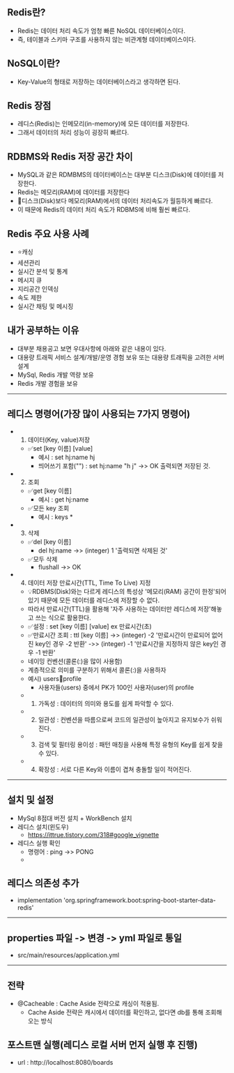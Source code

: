 ## Redis란?
- Redis는 데이터 처리 속도가 엄청 빠른 NoSQL 데이터베이스이다.
- 즉, 테이블과 스키마 구조를 사용하지 않는 비관계형 데이터베이스이다.

## NoSQL이란?
- Key-Value의 형태로 저장하는 데이터베이스라고 생각하면 된다.

## Redis 장점
- 레디스(Redis)는 인메모리(in-memory)에 모든 데이터를 저장한다.
- 그래서 데이터의 처리 성능이 굉장히 빠르다.

## RDBMS와 Redis 저장 공간 차이
- MySQL과 같은 RDMBMS의 데이터베이스는 대부분 디스크(Disk)에 데이터를 저장한다.
- Redis는 메모리(RAM)에 데이터를 저장한다
- 🚨디스크(Disk)보다 메모리(RAM)에서의 데이터 처리속도가 월등하게 빠르다.
- 이 때문에 Redis의 데이터 처리 속도가 RDBMS에 비해 훨씬 빠르다.

## Redis 주요 사용 사례
- ⭐캐싱
- 세션관리
- 실시간 분석 및 통계
- 메시지 큐
- 지리공간 인덱싱
- 속도 제한
- 실시간 채팅 및 메시징

## 내가 공부하는 이유
- 대부분 채용공고 보면 우대사항에 아래와 같은 내용이 있다.
- 대용량 트래픽 서비스 설계/개발/운영 경험 보유 또는 대용량 트래픽을 고려한 서버 설계
- MySql, Redis 개발 역량 보유
- Redis 개발 경험을 보유

---------------------------------------------
## 레디스 명령어(가장 많이 사용되는 7가지 명령어) 
- 1. 데이터(Key, value)저장
  - ✅set [key 이름] [value]
    - 예시 : set hj:name hj
    - 띄어쓰기 포함("") : set hj:name "h j"
  ->> OK 출력되면 저장된 것.
- 2. 조회
  - ✅get [key 이름]
    - 예시 : get hj:name
  - ✅모든 key 조회
    - 예시 : keys *
- 3. 삭제
   - ✅del [key 이름]
     - del hj:name
   ->> (integer) 1 '출력되면 삭제된 것'
   - ✅모두 삭제
     - flushall
     ->> OK
- 4. 데이터 저장 만료시간(TTL, Time To Live) 지정
  - 💡RDBMS(Disk)와는 다르게 레디스의 특성상 '메모리(RAM) 공간이 한정'되어 있기 때문에 모든 데이터를 레디스에 저장할 수 없다.
  - 따라서 만료시간(TTL)을 활용해 '자주 사용하는 데이터만 레디스에 저장'해놓고 쓰는 식으로 활용한다.
  - ✅설정 : set [key 이름] [value] ex 만료시간(초)
  - ✅만료시간 조회 : ttl [key 이름]
    ->> (integer) -2 '만료시간이 만료되어 없어진 key인 경우 -2 반환'
    ->> (integer) -1 '만료시간을 지정하지 않은 key인 경우 -1 반환'

  * 네이밍 컨벤션(콜론(:)을 많이 사용함)
  - 계층적으로 의미를 구분하기 위해서 콜론(:)을 사용하자
  - 예시) users:100:profile 
    - 사용자들(users) 중에서 PK가 100인 사용자(user)의 profile
  - 1. 가독성 : 데이터의 의미와 용도를 쉽게 파악할 수 있다.
  - 2. 일관성 : 컨벤션을 따름으로써 코드의 일관성이 높아지고 유지보수가 쉬워진다.
  - 3. 검색 및 필터링 용이성 : 패턴 매칭을 사용해 특정 유형의 Key를 쉽게 찾을 수 있다.
  - 4. 확장성 : 서로 다른 Key와 이름이 겹쳐 충돌할 일이 적어진다.
---------------------------------------------
## 설치 및 설정
- MySql 8점대 버전 설치 + WorkBench 설치
- 레디스 설치(윈도우)
  - https://ittrue.tistory.com/318#google_vignette
- 레디스 실행 확인
  - 명령어 : ping
    ->> PONG
  - 
## 레디스 의존성 추가
- implementation 'org.springframework.boot:spring-boot-starter-data-redis'
---------------------------------------------
## properties 파일 -> 변경 -> yml 파일로 통일
- src/main/resources/application.yml
---------------------------------------------
## 전략
- @Cacheable : Cache Aside 전략으로 캐싱이 적용됨. 
  - Cache Aside 전략은 캐시에서 데이터를 확인하고, 없다면 db를 통해 조회해오는 방식

## 포스트맨 실행(레디스 로컬 서버 먼저 실행 후 진행)
- url : http://localhost:8080/boards
